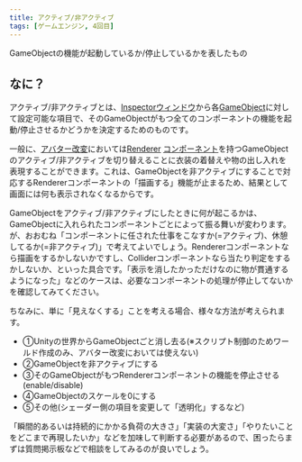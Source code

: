 ```yaml
---
title: アクティブ/非アクティブ
tags: [ゲームエンジン, 4回目]
---
```


GameObjectの機能が起動しているか/停止しているかを表したもの

## なに？

アクティブ/非アクティブとは、[Inspectorウィンドウ](/docs/索引/GHI/Inspectorウィンドウ)から各[GameObject](/docs/索引/GHI/Inspectorウィンドウ)に対して設定可能な項目で、そのGameObjectがもつ全てのコンポーネントの機能を起動/停止させるかどうかを決定するためのものです。

一般に、[アバター改変](/docs/索引/あ行/アバター改変)においては[Renderer](/docs/索引/PQR/Renderer) [コンポーネント](/docs/索引/ABC/Component)を持つGameObjectのアクティブ/非アクティブを切り替えることに衣装の着替えや物の出し入れを表現することができます。これは、GameObjectを非アクティブにすることで対応するRendererコンポーネントの「描画する」機能が止まるため、結果として画面には何も表示されなくなるからです。

GameObjectをアクティブ/非アクティブにしたときに何が起こるかは、GameObjectに入れられたコンポーネントごとによって振る舞いが変わります。が、おおむね「コンポーネントに任された仕事をこなすか(=アクティブ)、休憩してるか(=非アクティブ)」で考えてよいでしょう。Rendererコンポーネントなら描画をするかしないかですし、Colliderコンポーネントなら当たり判定をするかしないか、といった具合です。「表示を消したかっただけなのに物が貫通するようになった」などのケースは、必要なコンポーネントの処理が停止してないかを確認してみてください。

ちなみに、単に「見えなくする」ことを考える場合、様々な方法が考えられます。

- ①Unityの世界からGameObjectごと消し去る(※スクリプト制御のためワールド作成のみ、アバター改変においては使えない)
- ②GameObjectを非アクティブにする
- ③そのGameObjectがもつRendererコンポーネントの機能を停止させる(enable/disable)
- ④GameObjectのスケールを0にする
- ⑤その他(シェーダー側の項目を変更して「透明化」するなど)

「瞬間的あるいは持続的にかかる負荷の大きさ」「実装の大変さ」「やりたいことをどこまで再現したいか」などを加味して判断する必要があるので、困ったらまずは質問掲示板などで相談をしてみるのが良いでしょう。
